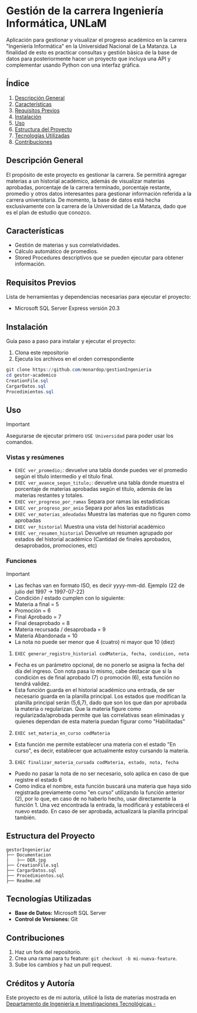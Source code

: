 # Gestión de la carrera Ingeniería Informática, UNLaM

Aplicación para gestionar y visualizar el progreso académico en la carrera "Ingeniería Informática" en la Universidad Nacional de La Matanza. La finalidad de esto es practicar consultas y gestión básica de la base de datos para posteriormente hacer un proyecto que incluya una API y complementar usando Python con una interfaz gráfica. 

## **Índice**

1. [Descripción General](#descripci%C3%B3n-general)
2. [Características](#caracter%C3%ADsticas)
3. [Requisitos Previos](#requisitos-previos)
4. [Instalación](#instalaci%C3%B3n)
5. [Uso](#uso)
6. [Estructura del Proyecto](#estructura-del-proyecto)
7. [Tecnologías Utilizadas](#tecnolog%C3%ADas-utilizadas)
8. [Contribuciones](#contribuciones)

## Descripción General

El propósito de este proyecto es gestionar la carrera. Se permitirá agregar materias a un historial académico, además de visualizar materias aprobadas, porcentaje de la carrera terminado, porcentaje restante, promedio y otros datos interesantes para gestionar información referida a la carrera universitaria. De momento, la base de datos está hecha exclusivamente con la carrera de la Universidad de La Matanza, dado que es el plan de estudio que conozco.  

## **Características**
- Gestión de materias y sus correlatividades.
- Cálculo automático de promedios.
- Stored Procedures descriptivos que se pueden ejecutar para obtener información. 

## **Requisitos Previos**
Lista de herramientas y dependencias necesarias para ejecutar el proyecto:
- Microsoft SQL Server Express versión 20.3

## **Instalación**
Guía paso a paso para instalar y ejecutar el proyecto:
1. Clona este repositorio
2. Ejecuta los archivos en el orden correspondiente 
```powershell
git clone https://github.com/monardop/gestionIngenieria
cd gestor-academico
CreationFile.sql
CargarDatos.sql
Procedimientos.sql
```

## **Uso**

> [!important]
> Asegurarse de ejecutar primero `USE Universidad` para poder usar los comandos.

### Vistas y resúmenes
- `EXEC ver_promedio;`: devuelve una tabla donde puedes ver el promedio según el título intermedio y el título final.
- `EXEC ver_avance_segun_titulo;`: devuelve una tabla donde muestra el porcentaje de materias aprobadas según el título, además de las materias restantes y totales.
- `EXEC ver_progreso_por_ramas` Separa por ramas las estadísticas
- `EXEC ver_progreso_por_anio`  Separa por años las estadísticas
- `EXEC ver_materias_adeudadas` Muestra las materias que no figuren como aprobadas
- `EXEC ver_historial` Muestra una vista del historial académico
- `EXEC ver_resumen_historial` Devuelve un resumen agrupado por estados del historial académico (Cantidad de finales aprobados, desaprobados, promociones, etc)
### Funciones
> [!important]
> - Las fechas van en formato ISO, es decir yyyy-mm-dd. Ejemplo (22 de julio del 1997 -> 1997-07-22)
> - Condición / estado cumplen con lo siguiente:
>  - Materia a final                 = 5
>  - Promoción                       = 6
>  - Final Aprobado                  = 7
>  - Final desaprobado               = 8
>  - Materia recursada / desaprobada = 9
>  - Materia Abandonada              = 10
> - La nota no puede ser menor que 4 (cuatro) ni mayor que 10 (diez)

1. `EXEC generar_registro_historial codMateria, fecha, condicion, nota`
  -  Fecha es un parámetro opcional, de no ponerlo se asigna la fecha del día del ingreso. Con nota pasa lo mismo, cabe destacar que si la condición es de final aprobado (7) o promoción (6), esta función no tendrá validez.
  -  Esta función guarda en el historial académico una entrada, de ser necesario guarda en la planilla principal. Los estados que modifican la planilla principal serán (5,6,7), dado que son los que dan por aprobada la materia o regularizan. Que la materia figure como regularizada/aprobada permite que las correlativas sean eliminadas y quienes dependan de esta materia puedan figurar como "Habilitadas"
2. `EXEC set_materia_en_curso codMateria`
  - Esta función me permite establecer una materia con el estado "En curso", es decir, establecer que actualmente estoy cursando la materia. 
3. `EXEC finalizar_materia_cursada codMateria, estado, nota, fecha`
  - Puedo no pasar la nota de no ser necesario, solo aplica en caso de que registre el estado 6
  - Como indica el nombre, esta función buscará una materia que haya sido registrada previamente como "en curso" utilizando la función anterior (2), por lo que, en caso de no haberlo hecho, usar directamente la función 1. Una vez encontrada la entrada, la modificará y establecerá el nuevo estado. En caso de ser aprobada, actualizará la planilla principal también.

## **Estructura del Proyecto**
```plaintext
gestorIngenieria/ 
├── Documentacion
|   ├── DER.jpg
├── CreationFile.sql
├── CargarDatos.sql
├── Procedimientos.sql
├── Readme.md
```

## **Tecnologías Utilizadas**
- **Base de Datos:** Microsoft SQL Server
- **Control de Versiones:** Git

## **Contribuciones**
1. Haz un fork del repositorio.
2. Crea una rama para tu feature: `git checkout -b mi-nueva-feature`.
3. Sube los cambios y haz un pull request.

## **Créditos y Autoría**
Este proyecto es de mi autoría, utilicé la lista de materias mostrada en [Departamento de Ingeniería e Investigaciones Tecnológicas -](https://ingenieria.unlam.edu.ar/index.php?seccion=3&idArticulo=565)
